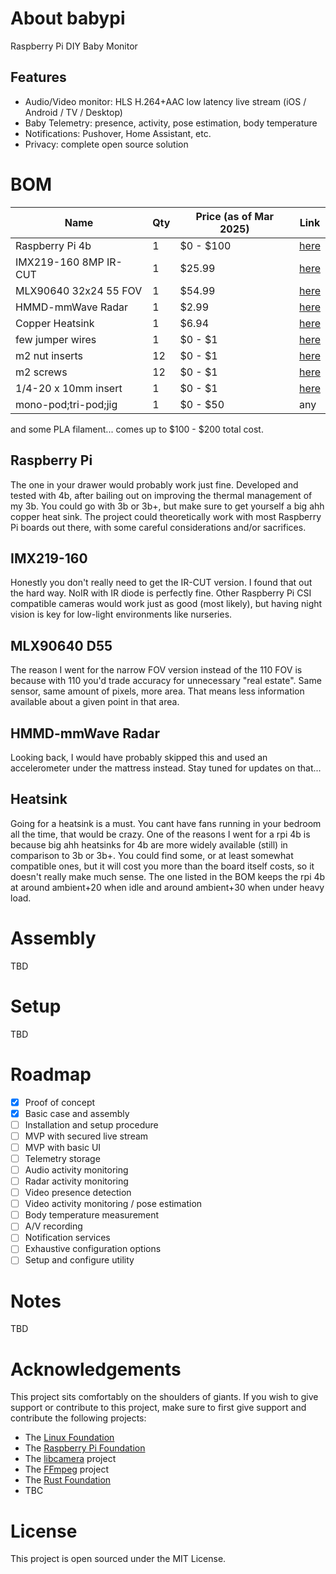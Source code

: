 # About babypi
Raspberry Pi DIY Baby Monitor

## Features

- Audio/Video monitor: HLS H.264+AAC low latency live stream (iOS / Android / TV / Desktop)
- Baby Telemetry: presence, activity, pose estimation, body temperature
- Notifications: Pushover, Home Assistant, etc.
- Privacy: complete open source solution


# BOM

| Name                  | Qty | Price (as of Mar 2025) | Link   |
|-----------------------|-----|------------------------|--------|
| Raspberry Pi 4b       | 1   | $0 - $100              | [here](https://www.raspberrypi.com/products/raspberry-pi-4-model-b/) |
| IMX219-160 8MP IR-CUT | 1   | $25.99                 | [here](https://www.waveshare.com/imx219-160-camera.htm?sku=18946)    |
| MLX90640 32x24 55 FOV | 1   | $54.99                 | [here](https://www.waveshare.com/MLX90640-D55-Thermal-Camera.htm)    |
| HMMD-mmWave Radar     | 1   | $2.99                  | [here](https://www.waveshare.com/hmmd-mmwave-sensor.htm)             |
| Copper Heatsink       | 1   | $6.94                  | [here](https://www.aliexpress.us/item/3256803627506147.html)         |
| few jumper wires      | 1   | $0 - $1                | [here](https://www.aliexpress.us/item/3256806860151128.html)         |
| m2 nut inserts        | 12  | $0 - $1                | [here](https://www.aliexpress.us/item/3256804856964661.html)         |
| m2 screws             | 12  | $0 - $1                | [here](https://www.amazon.ca/dp/B0D7QCS5FL)                          |
| 1/4-20 x 10mm insert  | 1   | $0 - $1                | [here](https://www.homedepot.ca/product/paulin-1-4-20-x-10-mm-knife-inserts-zinc-plated/1000129443) |
| mono-pod;tri-pod;jig  | 1   | $0 - $50               | any |

and some PLA filament... comes up to $100 - $200 total cost.

## Raspberry Pi

The one in your drawer would probably work just fine. Developed and tested with 4b, after bailing out on improving the thermal management of my 3b. You could go with 3b or 3b+, but make sure to get yourself a big ahh copper heat sink. The project could theoretically work with most Raspberry Pi boards out there, with some careful considerations and/or sacrifices.

## IMX219-160

Honestly you don't really need to get the IR-CUT version. I found that out the hard way. NoIR with IR diode is perfectly fine. Other Raspberry Pi CSI compatible cameras would work just as good (most likely), but having night vision is key for low-light environments like nurseries.

## MLX90640 D55

The reason I went for the narrow FOV version instead of the 110 FOV is because with 110 you'd trade accuracy for unnecessary "real estate". Same sensor, same amount of pixels, more area. That means less information available about a given point in that area.

## HMMD-mmWave Radar

Looking back, I would have probably skipped this and used an accelerometer under the mattress instead. Stay tuned for updates on that...  

## Heatsink

Going for a heatsink is a must. You cant have fans running in your bedroom all the time, that would be crazy. One of the reasons I went for a rpi 4b is because big ahh heatsinks for 4b are more widely available (still) in comparison to 3b or 3b+. You could find some, or at least somewhat compatible ones, but it will cost you more than the board itself costs, so it doesn't really make much sense. The one listed in the BOM keeps the rpi 4b at around ambient+20 when idle and around ambient+30 when under heavy load.

# Assembly

TBD

# Setup

TBD

# Roadmap

- [x] Proof of concept  
- [x] Basic case and assembly  
- [ ] Installation and setup procedure  
- [ ] MVP with secured live stream  
- [ ] MVP with basic UI  
- [ ] Telemetry storage  
- [ ] Audio activity monitoring  
- [ ] Radar activity monitoring  
- [ ] Video presence detection  
- [ ] Video activity monitoring / pose estimation  
- [ ] Body temperature measurement  
- [ ] A/V recording  
- [ ] Notification services  
- [ ] Exhaustive configuration options  
- [ ] Setup and configure utility  

# Notes

TBD

# Acknowledgements

This project sits comfortably on the shoulders of giants. If you wish to give support or contribute to this project, make sure to first give support and contribute the following projects:  
- The [Linux Foundation](https://www.linuxfoundation.org/about/join)
- The [Raspberry Pi Foundation](https://www.raspberrypi.org/donate/)
- The [libcamera](https://libcamera.org/contributing.html) project 
- The [FFmpeg](https://www.ffmpeg.org/donations.html) project
- The [Rust Foundation](https://rustfoundation.org/members/)
- TBC

# License

This project is open sourced under the MIT License.